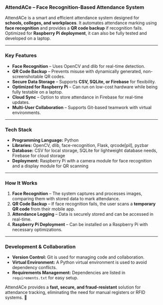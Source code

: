 ### **AttendACe – Face Recognition-Based Attendance System**  

AttendACe is a smart and efficient attendance system designed for **schools, colleges, and workplaces**. It automates attendance marking using **face recognition** and provides a **QR code backup** if recognition fails. Optimized for **Raspberry Pi deployment**, it can also be fully tested and developed on a laptop.  

---

### **Key Features**  
- **Face Recognition** – Uses OpenCV and dlib for real-time detection.  
- **QR Code Backup** – Prevents misuse with dynamically generated, non-screenshotable QR codes.  
- **Secure Data Storage** – Supports **CSV, SQLite, or Firebase** for flexibility.  
- **Optimized for Raspberry Pi** – Can run on low-cost hardware while being fully testable on a laptop.  
- **Cloud Sync** – Option to store attendance in Firebase for real-time updates.  
- **Multi-User Collaboration** – Supports Git-based teamwork with virtual environments.  

---

### **Tech Stack**  
- **Programming Language:** Python  
- **Libraries:** OpenCV, dlib, face-recognition, Flask, qrcode[pil], pyzbar  
- **Database:** CSV for local storage, SQLite for lightweight database needs, Firebase for cloud storage  
- **Deployment:** Raspberry Pi with a camera module for face recognition and a display module for QR scanning  

---

### **How It Works**  
1. **Face Recognition** – The system captures and processes images, comparing them with stored data to mark attendance.  
2. **QR Code Backup** – If face recognition fails, the user scans a **temporary QR code** from their mobile app.  
3. **Attendance Logging** – Data is securely stored and can be accessed in real-time.  
4. **Raspberry Pi Deployment** – Can be installed on a Raspberry Pi with necessary optimizations.  

---

### **Development & Collaboration**  
- **Version Control:** Git is used for managing code and collaboration.  
- **Virtual Environment:** A Python virtual environment is used to avoid dependency conflicts.  
- **Requirements Management:** Dependencies are listed in `requirements.txt` for easy setup.  

AttendACe provides a **fast, secure, and fraud-resistant** solution for attendance tracking, eliminating the need for manual registers or RFID systems. 🚀
